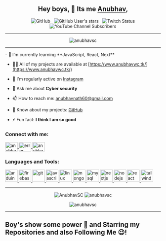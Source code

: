 <div align='center'>

## Hey boys, 🤘 Its me <a href="https://anubhavwc.tk/" target="_blank">Anubhav</a>,

&nbsp; ![GitHub](https://img.shields.io/github/followers/AnubhavWC?label=Follow%20Me%21%21&style=for-the-badge&logo=Github)
&nbsp; ![GitHub User's stars](https://img.shields.io/github/stars/AnubhavWC?style=for-the-badge&logo=Github)
&nbsp; ![Twitch Status](https://img.shields.io/twitch/status/anubhavwc?style=for-the-badge&logo=Twitch)
&nbsp; ![YouTube Channel Subscribers](https://img.shields.io/youtube/channel/subscribers/UCCi1DxbJSSvIx8UZgAUHG8w?style=for-the-badge&logo=Youtube)


</div>
<hr>
<p align="center">
  <img src="https://github-profile-trophy.vercel.app/?username=anubhavsc&theme=juicyfresh&no-frame=true" alt="anubhavsc" />
</p>
<hr>
- 🌱 I’m currently learning **JavaScript, React, Next**

- 👨‍💻 All of my projects are available at [https://www.anubhavwc.tk/](https://www.anubhavwc.tk/)

- 📝 I'm regularly active on [Instagram](https://www.instagram.com/error._._.4.0.4/)

- 💬 Ask me about **Cyber security**

- 📫 How to reach me: [anubhavnath60@gmail.com](mailto:anubhavnath60@gmail.com)

- 📄 Know about my projects: [GitHub](https://github.com/AnubhavSC/)

- ⚡ Fun fact: **I think I am so good**

<h3 align="left">Connect with me:</h3>
<p align="left">
  <a href="https://twitter.com/anubhavwc" target="_blank">
    <img align="center" src="https://raw.githubusercontent.com/rahuldkjain/github-profile-readme-generator/master/src/images/icons/Social/twitter.svg" alt="anubhavwc" height="30" width="40" />
  </a>
  <a href="https://instagram.com/error._._.4.0.4" target="_blank">
    <img align="center" src="https://raw.githubusercontent.com/rahuldkjain/github-profile-readme-generator/master/src/images/icons/Social/instagram.svg" alt="error._._.4.0.4" height="30" width="40" />
  </a>
  <a href="https://www.youtube.com/c/anubhav-wc" target="_blank">
    <img align="center" src="https://raw.githubusercontent.com/rahuldkjain/github-profile-readme-generator/master/src/images/icons/Social/youtube.svg" alt="anubhav-wc" height="30" width="40" />
  </a>
</p>

<h3 align="left">Languages and Tools:</h3>
<p align="left">
  <a href="https://www.arduino.cc/" target="_blank" rel="noreferrer">
    <img src="https://cdn.worldvectorlogo.com/logos/arduino-1.svg" alt="arduino" width="40" height="40"/>
  </a>
  <a href="https://firebase.google.com/" target="_blank" rel="noreferrer">
    <img src="https://www.vectorlogo.zone/logos/firebase/firebase-icon.svg" alt="firebase" width="40" height="40"/>
  </a>
  <a href="https://git-scm.com/" target="_blank" rel="noreferrer">
    <img src="https://www.vectorlogo.zone/logos/git-scm/git-scm-icon.svg" alt="git" width="40" height="40"/>
  </a>
  <a href="https://developer.mozilla.org/en-US/docs/Web/JavaScript" target="_blank" rel="noreferrer">
    <img src="https://upload.wikimedia.org/wikipedia/commons/thumb/6/6a/JavaScript-logo.png/800px-JavaScript-logo.png" alt="javascript" width="40" height="40"/>
  </a>
  <a href="https://www.kali.org/" target="_blank" rel="noreferrer">
    <img src="https://encrypted-tbn0.gstatic.com/images?q=tbn:ANd9GcT3ENOOwIV7jolNLcqpKzuZR4ztg5NXp-CZ2_taHfSrisjDn3V_Z8fCgPeJEIPqdDKX2WA&usqp=CAU" alt="linux" width="40" height="40"/>
  </a>
  <a href="https://www.mongodb.com/" target="_blank" rel="noreferrer">
    <img src="https://miro.medium.com/v2/resize:fit:1000/1*m2M7BVJ5XC96hpl_lgKIkg.gif" alt="mongodb" width="40" height="40"/>
  </a>
  <a href="https://www.mysql.com/" target="_blank" rel="noreferrer">
    <img src="https://1000logos.net/wp-content/uploads/2020/08/MySQL-Logo.png" alt="mysql" width="40" height="40"/>
  </a>
  <a href="https://nextjs.org/" target="_blank" rel="noreferrer">
    <img src="https://cdn.worldvectorlogo.com/logos/nextjs-2.svg" alt="nextjs" width="40" height="40"/>
  </a>
  <a href="https://nodejs.org" target="_blank" rel="noreferrer">
    <img src="https://encrypted-tbn0.gstatic.com/images?q=tbn:ANd9GcTxSke7wN1968aiD2XZRE6FbQ0918MqNsnCsqJQeDWF_hf-afcNt-TDDNgkIDmT1jNDkso&usqp=CAU" alt="nodejs" width="40" height="40"/>
  </a>
  <a href="https://reactjs.org/" target="_blank" rel="noreferrer">
    <img src="https://upload.wikimedia.org/wikipedia/commons/thumb/a/a7/React-icon.svg/2300px-React-icon.svg.png" alt="react" width="40" height="40"/>
  </a>
  <a href="https://tailwindcss.com/" target="_blank" rel="noreferrer">
    <img src="https://www.vectorlogo.zone/logos/tailwindcss/tailwindcss-icon.svg" alt="tailwind" width="40" height="40"/>
  </a>
</p>
<hr>
<p align="center">
 <img align="center" src="https://github-readme-stats.vercel.app/api?username=anubhavsc&show_icons=true&locale=en&theme=radical" alt="AnubhavSC" />
  <img align="center" src="https://github-readme-stats.vercel.app/api/top-langs?username=anubhavsc&show_icons=true&locale=en&layout=compact&theme=radical" alt="anubhavsc" />
</p>

<p align="center">
   
  <img align="center" src="https://github-readme-streak-stats.herokuapp.com/?user=anubhavsc&theme=radical" alt="anubhavsc" />
</p>
<hr>
<div>
  <h2>Boy's show some power 🤘 and Starring my Repositories and also Following Me 😉!</h2>
</div>


